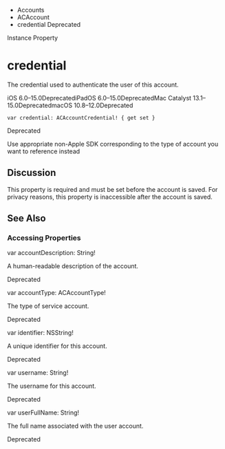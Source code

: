 

- Accounts
- ACAccount
-  credential Deprecated

Instance Property

# credential

The credential used to authenticate the user of this account.

iOS 6.0–15.0DeprecatediPadOS 6.0–15.0DeprecatedMac Catalyst 13.1–15.0DeprecatedmacOS 10.8–12.0Deprecated

``` source
var credential: ACAccountCredential! { get set }
```

Deprecated

Use appropriate non-Apple SDK corresponding to the type of account you want to reference instead

## Discussion

This property is required and must be set before the account is saved. For privacy reasons, this property is inaccessible after the account is saved.

## See Also

### Accessing Properties

var accountDescription: String!

A human-readable description of the account.

Deprecated

var accountType: ACAccountType!

The type of service account.

Deprecated

var identifier: NSString!

A unique identifier for this account.

Deprecated

var username: String!

The username for this account.

Deprecated

var userFullName: String!

The full name associated with the user account.

Deprecated

